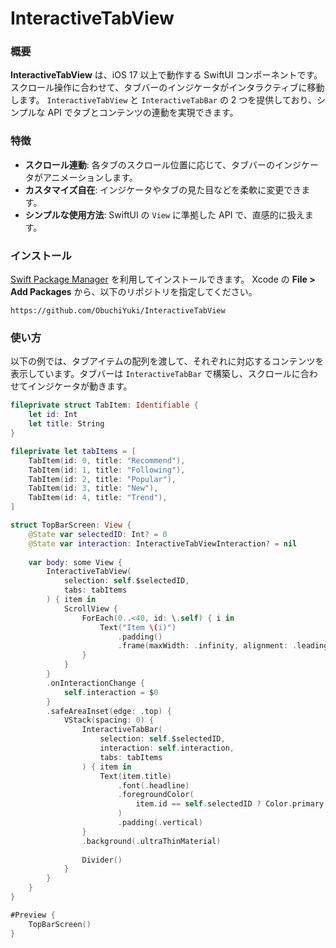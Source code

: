 # InteractiveTabView

### 概要
**InteractiveTabView** は、iOS 17 以上で動作する SwiftUI コンポーネントです。スクロール操作に合わせて、タブバーのインジケータがインタラクティブに移動します。
`InteractiveTabView` と `InteractiveTabBar` の 2 つを提供しており、シンプルな API でタブとコンテンツの連動を実現できます。

### 特徴
- **スクロール連動**: 各タブのスクロール位置に応じて、タブバーのインジケータがアニメーションします。  
- **カスタマイズ自在**: インジケータやタブの見た目などを柔軟に変更できます。  
- **シンプルな使用方法**: SwiftUI の `View` に準拠した API で、直感的に扱えます。

### インストール
[Swift Package Manager](https://github.com/apple/swift-package-manager) を利用してインストールできます。
Xcode の **File > Add Packages** から、以下のリポジトリを指定してください。  
```
https://github.com/ObuchiYuki/InteractiveTabView
```

### 使い方

以下の例では、タブアイテムの配列を渡して、それぞれに対応するコンテンツを表示しています。タブバーは `InteractiveTabBar` で構築し、スクロールに合わせてインジケータが動きます。

```swift
fileprivate struct TabItem: Identifiable {
    let id: Int
    let title: String
}

fileprivate let tabItems = [
    TabItem(id: 0, title: "Recommend"),
    TabItem(id: 1, title: "Following"),
    TabItem(id: 2, title: "Popular"),
    TabItem(id: 3, title: "New"),
    TabItem(id: 4, title: "Trend"),
]

struct TopBarScreen: View {
    @State var selectedID: Int? = 0
    @State var interaction: InteractiveTabViewInteraction? = nil
    
    var body: some View {
        InteractiveTabView(
            selection: self.$selectedID,
            tabs: tabItems
        ) { item in
            ScrollView {
                ForEach(0..<40, id: \.self) { i in
                    Text("Item \(i)")
                        .padding()
                        .frame(maxWidth: .infinity, alignment: .leading)
                }
            }
        }
        .onInteractionChange {
            self.interaction = $0
        }
        .safeAreaInset(edge: .top) {
            VStack(spacing: 0) {
                InteractiveTabBar(
                    selection: self.$selectedID,
                    interaction: self.interaction,
                    tabs: tabItems
                ) { item in
                    Text(item.title)
                        .font(.headline)
                        .foregroundColor(
                            item.id == self.selectedID ? Color.primary : Color.primary.opacity(0.25)
                        )
                        .padding(.vertical)
                }
                .background(.ultraThinMaterial)
                
                Divider()
            }
        }
    }
}

#Preview {
    TopBarScreen()
}
```


